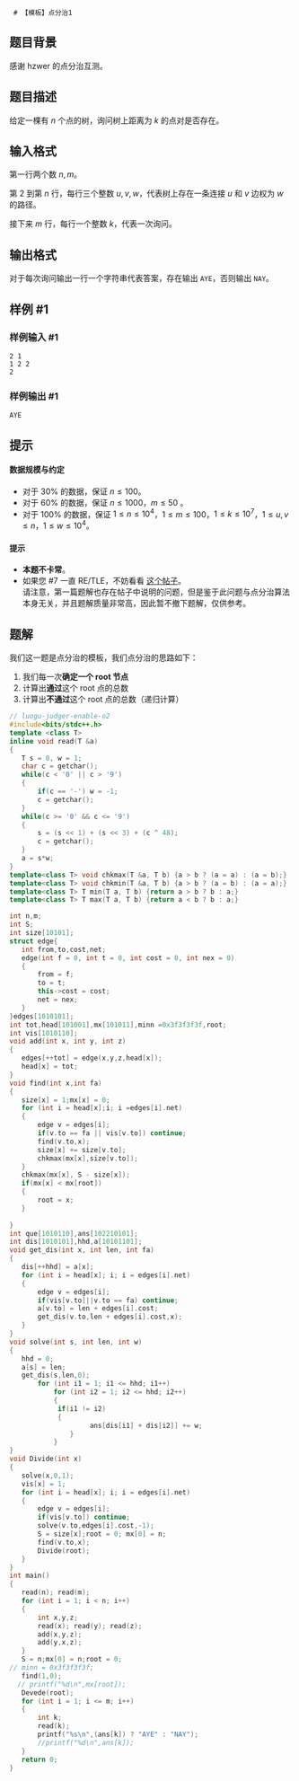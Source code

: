 	 # 【模板】点分治1

## 题目背景

感谢 hzwer 的点分治互测。

## 题目描述

给定一棵有 $n$ 个点的树，询问树上距离为 $k$ 的点对是否存在。

## 输入格式

第一行两个数 $n,m$。

第 $2$ 到第 $n$ 行，每行三个整数 $u, v, w$，代表树上存在一条连接 $u$ 和 $v$ 边权为 $w$ 的路径。

接下来 $m$ 行，每行一个整数 $k$，代表一次询问。

## 输出格式

对于每次询问输出一行一个字符串代表答案，存在输出 `AYE`，否则输出 `NAY`。

## 样例 #1

### 样例输入 #1

```
2 1
1 2 2
2
```

### 样例输出 #1

```
AYE
```

## 提示

#### 数据规模与约定

- 对于 $30\%$ 的数据，保证 $n\leq 100$。
- 对于 $60\%$ 的数据，保证 $n\leq 1000$，$m\leq 50$ 。
- 对于 $100\%$ 的数据，保证 $1 \leq n\leq 10^4$，$1 \leq m\leq 100$，$1 \leq k \leq 10^7$，$1 \leq u, v \leq n$，$1 \leq w \leq 10^4$。

#### 提示

- **本题不卡常**。
- 如果您 #7 一直 RE/TLE，不妨看看 [这个帖子](https://www.luogu.com.cn/discuss/show/188596)。  
  请注意，第一篇题解也存在帖子中说明的问题，但是鉴于此问题与点分治算法本身无关，并且题解质量非常高，因此暂不撤下题解，仅供参考。

## 题解
我们这一题是点分治的模板，我们点分治的思路如下：
1. 我们每一次**确定一个 root 节点**
2. 计算出**通过**这个 root 点的总数
3. 计算出**不通过**这个 root 点的总数（递归计算）

```cpp
// luogu-judger-enable-o2
#include<bits/stdc++.h>
template <class T>
inline void read(T &a)
{
   T s = 0, w = 1;
   char c = getchar();
   while(c < '0' || c > '9')
   {
       if(c == '-') w = -1;
       c = getchar();
   }
   while(c >= '0' && c <= '9')
   {
       s = (s << 1) + (s << 3) + (c ^ 48);
       c = getchar();
   }
   a = s*w;
}
template<class T> void chkmax(T &a, T b) {a > b ? (a = a) : (a = b);}
template<class T> void chkmin(T &a, T b) {a > b ? (a = b) : (a = a);}
template<class T> T min(T a, T b) {return a > b ? b : a;}
template<class T> T max(T a, T b) {return a < b ? b : a;}

int n,m;
int S;
int size[10101];
struct edge{
   int from,to,cost,net;
   edge(int f = 0, int t = 0, int cost = 0, int nex = 0)
   {
       from = f;
       to = t;
       this->cost = cost;
       net = nex;
   }
}edges[1010101];
int tot,head[101001],mx[101011],minn =0x3f3f3f3f,root;
int vis[1010110];
void add(int x, int y, int z)
{
   edges[++tot] = edge(x,y,z,head[x]);
   head[x] = tot;
}
void find(int x,int fa)
{
   size[x] = 1;mx[x] = 0;
   for (int i = head[x];i; i =edges[i].net)
   {
       edge v = edges[i];
       if(v.to == fa || vis[v.to]) continue;
       find(v.to,x);
       size[x] += size[v.to];
       chkmax(mx[x],size[v.to]);
   }
   chkmax(mx[x], S - size[x]);
   if(mx[x] < mx[root])
   {
       root = x;
   }
  
}
int que[1010110],ans[102210101];
int dis[1010101],hhd,a[10101101];
void get_dis(int x, int len, int fa)
{
   dis[++hhd] = a[x];
   for (int i = head[x]; i; i = edges[i].net)
   {
       edge v = edges[i];
       if(vis[v.to]||v.to == fa) continue;
       a[v.to] = len + edges[i].cost;
       get_dis(v.to,len + edges[i].cost,x);
   }
}
void solve(int s, int len, int w)
{
   hhd = 0;
   a[s] = len;
   get_dis(s,len,0);
       for (int i1 = 1; i1 <= hhd; i1++)
           for (int i2 = 1; i2 <= hhd; i2++)
           {
           	if(i1 != i2)
           	{
                	ans[dis[i1] + dis[i2]] += w;
               }
           }
}
void Divide(int x)
{   
   solve(x,0,1);
   vis[x] = 1;
   for (int i = head[x]; i; i = edges[i].net)
   {
       edge v = edges[i];
       if(vis[v.to]) continue;
       solve(v.to,edges[i].cost,-1);
       S = size[x];root = 0; mx[0] = n;
       find(v.to,x);
       Divide(root);
   }
}
int main()
{
   read(n); read(m);
   for (int i = 1; i < n; i++)
   {
       int x,y,z;
       read(x); read(y); read(z);
       add(x,y,z);
       add(y,x,z);
   }
   S = n;mx[0] = n;root = 0;
// minn = 0x3f3f3f3f;
   find(1,0);    
  // printf("%d\n",mx[root]);
   Devede(root);
   for (int i = 1; i <= m; i++)
   {
       int k;
       read(k);
       printf("%s\n",(ans[k]) ? "AYE" : "NAY");
       //printf("%d\n",ans[k]);
   }
   return 0;
}
```